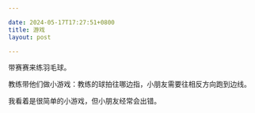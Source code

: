 ```yaml
---

date: 2024-05-17T17:27:51+0800
title: 游戏
layout: post

---
```


带赛赛来练羽毛球。

教练带他们做小游戏：教练的球拍往哪边指，小朋友需要往相反方向跑到边线。

我看着是很简单的小游戏，但小朋友经常会出错。
